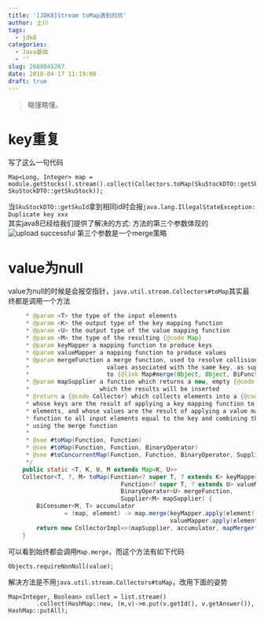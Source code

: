 ```yaml
---
title: '[JDK8]Stream toMap遇到的坑'
author: 土川
tags:
  - jdk8
categories:
  - Java基础
  - ''
slug: 2688045267
date: 2018-04-17 11:19:00
draft: true
---
```

> 略懂略懂。

<!--more-->
# key重复 
写了这么一句代码

	Map<Long, Integer> map = module.getStocks().stream().collect(Collectors.toMap(SkuStockDTO::getSkuId, SkuStockDTO::getSkuStock));
当`SkuStockDTO::getSkuId`拿到相同id时会报`java.lang.IllegalStateException: Duplicate key xxx`  
其实java8已经给我们提供了解决的方式: 方法的第三个参数体现的
![upload successful](/images/pasted-123.png)
第三个参数是一个merge策略
# value为null
value为null的时候是会报空指针，`java.util.stream.Collectors#toMap`其实最终都是调用一个方法
```java
     * @param <T> the type of the input elements
     * @param <K> the output type of the key mapping function
     * @param <U> the output type of the value mapping function
     * @param <M> the type of the resulting {@code Map}
     * @param keyMapper a mapping function to produce keys
     * @param valueMapper a mapping function to produce values
     * @param mergeFunction a merge function, used to resolve collisions between
     *                      values associated with the same key, as supplied
     *                      to {@link Map#merge(Object, Object, BiFunction)}
     * @param mapSupplier a function which returns a new, empty {@code Map} into
     *                    which the results will be inserted
     * @return a {@code Collector} which collects elements into a {@code Map}
     * whose keys are the result of applying a key mapping function to the input
     * elements, and whose values are the result of applying a value mapping
     * function to all input elements equal to the key and combining them
     * using the merge function
     *
     * @see #toMap(Function, Function)
     * @see #toMap(Function, Function, BinaryOperator)
     * @see #toConcurrentMap(Function, Function, BinaryOperator, Supplier)
     */
    public static <T, K, U, M extends Map<K, U>>
    Collector<T, ?, M> toMap(Function<? super T, ? extends K> keyMapper,
                                Function<? super T, ? extends U> valueMapper,
                                BinaryOperator<U> mergeFunction,
                                Supplier<M> mapSupplier) {
        BiConsumer<M, T> accumulator
                = (map, element) -> map.merge(keyMapper.apply(element),
                                              valueMapper.apply(element), mergeFunction);
        return new CollectorImpl<>(mapSupplier, accumulator, mapMerger(mergeFunction), CH_ID);
    }
```
可以看到始终都会调用`Map.merge`，而这个方法有如下代码
```
Objects.requireNonNull(value);
```
解决方法是不用`java.util.stream.Collectors#toMap`，改用下面的姿势
```
Map<Integer, Boolean> collect = list.stream()
        .collect(HashMap::new, (m,v)->m.put(v.getId(), v.getAnswer()), HashMap::putAll);
```
